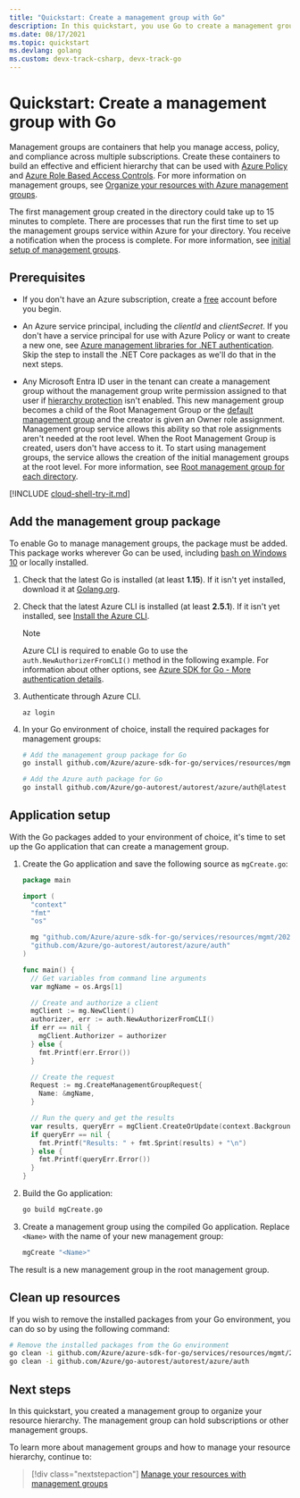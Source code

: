 ```yaml
---
title: "Quickstart: Create a management group with Go"
description: In this quickstart, you use Go to create a management group to organize your resources into a resource hierarchy.
ms.date: 08/17/2021
ms.topic: quickstart
ms.devlang: golang
ms.custom: devx-track-csharp, devx-track-go
---
```

# Quickstart: Create a management group with Go

Management groups are containers that help you manage access, policy, and compliance across multiple
subscriptions. Create these containers to build an effective and efficient hierarchy that can be
used with [Azure Policy](../policy/overview.md) and [Azure Role Based Access
Controls](../../role-based-access-control/overview.md). For more information on management groups,
see [Organize your resources with Azure management groups](overview.md).

The first management group created in the directory could take up to 15 minutes to complete. There
are processes that run the first time to set up the management groups service within Azure for your
directory. You receive a notification when the process is complete. For more information, see
[initial setup of management groups](./overview.md#initial-setup-of-management-groups).

## Prerequisites

- If you don't have an Azure subscription, create a [free](https://azure.microsoft.com/pricing/purchase-options/azure-account?cid=msft_learn)
  account before you begin.

- An Azure service principal, including the _clientId_ and _clientSecret_. If you don't have a
  service principal for use with Azure Policy or want to create a new one, see
  [Azure management libraries for .NET authentication](/dotnet/azure/sdk/authentication#mgmt-auth).
  Skip the step to install the .NET Core packages as we'll do that in the next steps.

- Any Microsoft Entra ID user in the tenant can create a management group without the management group write
  permission assigned to that user if
  [hierarchy protection](./how-to/protect-resource-hierarchy.md#setting-require-authorization)
  isn't enabled. This new management group becomes a child of the Root Management Group or the
  [default management group](./how-to/protect-resource-hierarchy.md#setting-define-the-default-management-group)
  and the creator is given an Owner role assignment. Management group service allows this ability
  so that role assignments aren't needed at the root level. When the Root
    Management Group is created, users don't have access to it. To start using management groups, the service allows the creation of the initial management groups at the root level. For more information, see [Root management group for each directory](./overview.md#root-management-group-for-each-directory).

[!INCLUDE [cloud-shell-try-it.md](~/reusable-content/ce-skilling/azure/includes/cloud-shell-try-it.md)]

## Add the management group package

To enable Go to manage management groups, the package must be added. This package works wherever Go
can be used, including [bash on Windows 10](/windows/wsl/install-win10) or locally installed.

1. Check that the latest Go is installed (at least **1.15**). If it isn't yet installed, download it
   at [Golang.org](https://go.dev/dl/).

1. Check that the latest Azure CLI is installed (at least **2.5.1**). If it isn't yet installed, see
   [Install the Azure CLI](/cli/azure/install-azure-cli).

   > [!NOTE]
   > Azure CLI is required to enable Go to use the `auth.NewAuthorizerFromCLI()` method in the
   > following example. For information about other options, see
   > [Azure SDK for Go - More authentication details](https://github.com/Azure/azure-sdk-for-go#more-authentication-details).

1. Authenticate through Azure CLI.

   ```azurecli
   az login
   ```

1. In your Go environment of choice, install the required packages for management groups:

   ```bash
   # Add the management group package for Go
   go install github.com/Azure/azure-sdk-for-go/services/resources/mgmt/2020-05-01/managementgroups@latest

   # Add the Azure auth package for Go
   go install github.com/Azure/go-autorest/autorest/azure/auth@latest
   ```

## Application setup

With the Go packages added to your environment of choice, it's time to set up the Go application
that can create a management group.

1. Create the Go application and save the following source as `mgCreate.go`:

   ```go
   package main

   import (
     "context"
     "fmt"
     "os"

     mg "github.com/Azure/azure-sdk-for-go/services/resources/mgmt/2020-05-01/managementgroups"
     "github.com/Azure/go-autorest/autorest/azure/auth"
   )

   func main() {
     // Get variables from command line arguments
     var mgName = os.Args[1]

     // Create and authorize a client
     mgClient := mg.NewClient()
     authorizer, err := auth.NewAuthorizerFromCLI()
     if err == nil {
       mgClient.Authorizer = authorizer
     } else {
       fmt.Printf(err.Error())
     }

     // Create the request
     Request := mg.CreateManagementGroupRequest{
       Name: &mgName,
     }

     // Run the query and get the results
     var results, queryErr = mgClient.CreateOrUpdate(context.Background(), mgName, Request, "no-cache")
     if queryErr == nil {
       fmt.Printf("Results: " + fmt.Sprint(results) + "\n")
     } else {
       fmt.Printf(queryErr.Error())
     }
   }
   ```

1. Build the Go application:

   ```bash
   go build mgCreate.go
   ```

1. Create a management group using the compiled Go application. Replace `<Name>` with the name of
   your new management group:

   ```bash
   mgCreate "<Name>"
   ```

The result is a new management group in the root management group.

## Clean up resources

If you wish to remove the installed packages from your Go environment, you can do so by using
the following command:

```bash
# Remove the installed packages from the Go environment
go clean -i github.com/Azure/azure-sdk-for-go/services/resources/mgmt/2020-05-01/managementgroups
go clean -i github.com/Azure/go-autorest/autorest/azure/auth
```

## Next steps

In this quickstart, you created a management group to organize your resource hierarchy. The
management group can hold subscriptions or other management groups.

To learn more about management groups and how to manage your resource hierarchy, continue to:

> [!div class="nextstepaction"]
> [Manage your resources with management groups](./manage.md)
